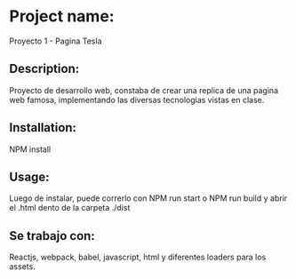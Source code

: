 # Project name: 
Proyecto 1 - Pagina Tesla

## Description: 
Proyecto de desarrollo web, constaba de crear una replica de una pagina web famosa, implementando las diversas tecnologias vistas en clase.

## Installation: 
NPM install

## Usage: 
Luego de instalar, puede correrlo con NPM run start o NPM run build y abrir el .html dento de la carpeta ./dist

## Se trabajo con: 
Reactjs, webpack, babel, javascript, html y diferentes loaders para los assets.
